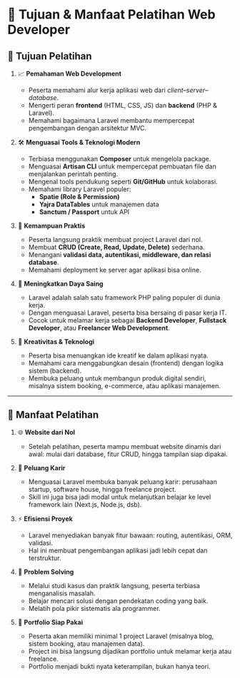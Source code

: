 # 🎯 Tujuan & Manfaat Pelatihan Web Developer

## 🎯 Tujuan Pelatihan
1. 📈 **Pemahaman Web Development**  
   - Peserta memahami alur kerja aplikasi web dari *client–server–database*.  
   - Mengerti peran **frontend** (HTML, CSS, JS) dan **backend** (PHP & Laravel).  
   - Memahami bagaimana Laravel membantu mempercepat pengembangan dengan arsitektur MVC.  

2. 🛠 **Menguasai Tools & Teknologi Modern**  
   - Terbiasa menggunakan **Composer** untuk mengelola package.  
   - Menguasai **Artisan CLI** untuk mempercepat pembuatan file dan menjalankan perintah penting.  
   - Mengenal tools pendukung seperti **Git/GitHub** untuk kolaborasi.  
   - Memahami library Laravel populer:  
     - **Spatie (Role & Permission)**  
     - **Yajra DataTables** untuk manajemen data  
     - **Sanctum / Passport** untuk API  

3. 💪 **Kemampuan Praktis**  
   - Peserta langsung praktik membuat project Laravel dari nol.  
   - Membuat **CRUD (Create, Read, Update, Delete)** sederhana.  
   - Menangani **validasi data, autentikasi, middleware, dan relasi database**.  
   - Memahami deployment ke server agar aplikasi bisa online.  

4. 🚀 **Meningkatkan Daya Saing**  
   - Laravel adalah salah satu framework PHP paling populer di dunia kerja.  
   - Dengan menguasai Laravel, peserta bisa bersaing di pasar kerja IT.  
   - Cocok untuk melamar kerja sebagai **Backend Developer**, **Fullstack Developer**, atau **Freelancer Web Development**.  

5. 🎨 **Kreativitas & Teknologi**  
   - Peserta bisa menuangkan ide kreatif ke dalam aplikasi nyata.  
   - Memahami cara menggabungkan desain (frontend) dengan logika sistem (backend).  
   - Membuka peluang untuk membangun produk digital sendiri, misalnya sistem booking, e-commerce, atau aplikasi manajemen.  

---

## 🎁 Manfaat Pelatihan
1. 🌐 **Website dari Nol**  
   - Setelah pelatihan, peserta mampu membuat website dinamis dari awal: mulai dari database, fitur CRUD, hingga tampilan siap dipakai.  

2. 💼 **Peluang Karir**  
   - Menguasai Laravel membuka banyak peluang karir: perusahaan startup, software house, hingga freelance project.  
   - Skill ini juga bisa jadi modal untuk melanjutkan belajar ke level framework lain (Next.js, Node.js, dsb).  

3. ⚡ **Efisiensi Proyek**  
   - Laravel menyediakan banyak fitur bawaan: routing, autentikasi, ORM, validasi.  
   - Hal ini membuat pengembangan aplikasi jadi lebih cepat dan terstruktur.  

4. 🧠 **Problem Solving**  
   - Melalui studi kasus dan praktik langsung, peserta terbiasa menganalisis masalah.  
   - Belajar mencari solusi dengan pendekatan coding yang baik.  
   - Melatih pola pikir sistematis ala programmer.  

5. 📂 **Portfolio Siap Pakai**  
   - Peserta akan memiliki minimal 1 project Laravel (misalnya blog, sistem booking, atau manajemen data).  
   - Project ini bisa langsung dijadikan portfolio untuk melamar kerja atau freelance.  
   - Portfolio menjadi bukti nyata keterampilan, bukan hanya teori.  
